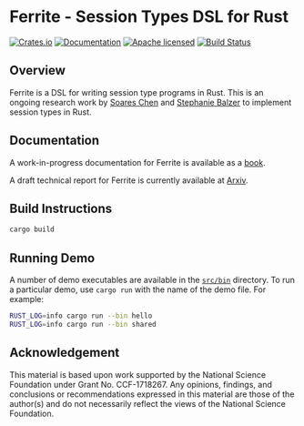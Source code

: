 # Ferrite - Session Types DSL for Rust

[![Crates.io][crates-badge]][crates-url]
[![Documentation][doc-badge]][doc-url]
[![Apache licensed][license-badge]][license-url]
[![Build Status][actions-badge]][actions-url]

[crates-badge]: https://img.shields.io/crates/v/ferrite-session.svg
[crates-url]: https://crates.io/crates/ferrite-session
[doc-badge]: https://img.shields.io/badge/docs-latest-blue.svg?style=flat-square
[doc-url]: https://ferrite-rs.github.io/ferrite-doc/ferrite_session/
[license-badge]: https://img.shields.io/crates/l/ferrite-session.svg
[license-url]: https://github.com/ferrite-rs/ferrite/blob/master/LICENSE
[actions-badge]: https://github.com/ferrite-rs/ferrite/workflows/Cargo%20Tests/badge.svg
[actions-url]: https://github.com/ferrite-rs/ferrite/actions

## Overview

Ferrite is a DSL for writing session type programs in Rust.
This is an ongoing research work by [Soares Chen](https://maybevoid.com/)
and [Stephanie Balzer](http://www.cs.cmu.edu/~balzers/) to implement
session types in Rust.

## Documentation

A work-in-progress documentation for Ferrite is available as a
[book](http://ferrite-rs.github.io/ferrite-book/).

A draft technical report for Ferrite is currently available at
[Arxiv](https://arxiv.org/abs/2009.13619).

## Build Instructions

```bash
cargo build
```

## Running Demo

A number of demo executables are available in the [`src/bin`](src/bin) directory.
To run a particular demo, use `cargo run` with the name of the demo file.
For example:

```bash
RUST_LOG=info cargo run --bin hello
RUST_LOG=info cargo run --bin shared
```

## Acknowledgement

This material is based upon work supported by the National Science Foundation under Grant No. CCF-1718267.
Any opinions, findings, and conclusions or recommendations expressed in this material are those of the author(s)
and do not necessarily reflect the views of the National Science Foundation.
